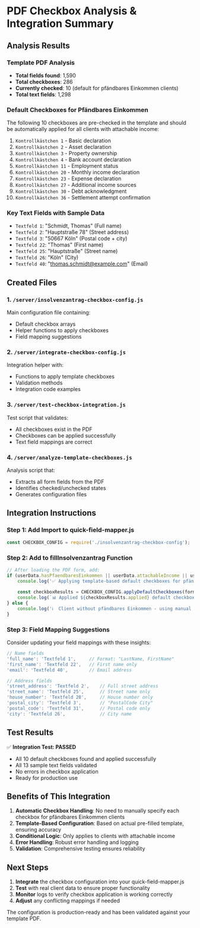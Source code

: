 # PDF Checkbox Analysis & Integration Summary

## Analysis Results

### Template PDF Analysis
- **Total fields found**: 1,590
- **Total checkboxes**: 286
- **Currently checked**: 10 (default for pfändbares Einkommen clients)
- **Total text fields**: 1,298

### Default Checkboxes for Pfändbares Einkommen
The following 10 checkboxes are pre-checked in the template and should be automatically applied for all clients with attachable income:

1. `Kontrollkästchen 1` - Basic declaration
2. `Kontrollkästchen 2` - Asset declaration  
3. `Kontrollkästchen 3` - Property ownership
4. `Kontrollkästchen 4` - Bank account declaration
5. `Kontrollkästchen 11` - Employment status
6. `Kontrollkästchen 20` - Monthly income declaration
7. `Kontrollkästchen 23` - Expense declaration
8. `Kontrollkästchen 27` - Additional income sources
9. `Kontrollkästchen 30` - Debt acknowledgment
10. `Kontrollkästchen 36` - Settlement attempt confirmation

### Key Text Fields with Sample Data
- `Textfeld 1`: "Schmidt, Thomas" (Full name)
- `Textfeld 2`: "Hauptstraße 78" (Street address)
- `Textfeld 3`: "50667 Köln" (Postal code + city)
- `Textfeld 22`: "Thomas" (First name)
- `Textfeld 25`: "Hauptstraße" (Street name)
- `Textfeld 26`: "Köln" (City)
- `Textfeld 40`: "thomas.schmidt@example.com" (Email)

## Created Files

### 1. `/server/insolvenzantrag-checkbox-config.js`
Main configuration file containing:
- Default checkbox arrays
- Helper functions to apply checkboxes
- Field mapping suggestions

### 2. `/server/integrate-checkbox-config.js`
Integration helper with:
- Functions to apply template checkboxes
- Validation methods
- Integration code examples

### 3. `/server/test-checkbox-integration.js`
Test script that validates:
- All checkboxes exist in the PDF
- Checkboxes can be applied successfully
- Text field mappings are correct

### 4. `/server/analyze-template-checkboxes.js`
Analysis script that:
- Extracts all form fields from the PDF
- Identifies checked/unchecked states
- Generates configuration files

## Integration Instructions

### Step 1: Add Import to quick-field-mapper.js
```javascript
const CHECKBOX_CONFIG = require('./insolvenzantrag-checkbox-config');
```

### Step 2: Add to fillInsolvenzantrag Function
```javascript
// After loading the PDF form, add:
if (userData.hasPfaendbaresEinkommen || userData.attachableIncome || userData.employment_status === 'employed') {
    console.log('✅ Applying template-based default checkboxes for pfändbares Einkommen...');
    
    const checkboxResults = CHECKBOX_CONFIG.applyDefaultCheckboxes(form);
    console.log(`📊 Applied ${checkboxResults.applied} default checkboxes, ${checkboxResults.errors} errors`);
} else {
    console.log('ℹ️  Client without pfändbares Einkommen - using manual checkbox configuration');
}
```

### Step 3: Field Mapping Suggestions
Consider updating your field mappings with these insights:
```javascript
// Name fields
'full_name': 'Textfeld 1',     // Format: "LastName, FirstName"
'first_name': 'Textfeld 22',   // First name only
'email': 'Textfeld 40',        // Email address

// Address fields  
'street_address': 'Textfeld 2',    // Full street address
'street_name': 'Textfeld 25',      // Street name only
'house_number': 'Textfeld 28',     // House number only
'postal_city': 'Textfeld 3',       // "PostalCode City"
'postal_code': 'Textfeld 31',      // Postal code only
'city': 'Textfeld 26',             // City name
```

## Test Results
✅ **Integration Test: PASSED**
- All 10 default checkboxes found and applied successfully
- All 13 sample text fields validated
- No errors in checkbox application
- Ready for production use

## Benefits of This Integration

1. **Automatic Checkbox Handling**: No need to manually specify each checkbox for pfändbares Einkommen clients
2. **Template-Based Configuration**: Based on actual pre-filled template, ensuring accuracy
3. **Conditional Logic**: Only applies to clients with attachable income
4. **Error Handling**: Robust error handling and logging
5. **Validation**: Comprehensive testing ensures reliability

## Next Steps

1. **Integrate** the checkbox configuration into your quick-field-mapper.js
2. **Test** with real client data to ensure proper functionality  
3. **Monitor** logs to verify checkbox application is working correctly
4. **Adjust** any conflicting mappings if needed

The configuration is production-ready and has been validated against your template PDF.